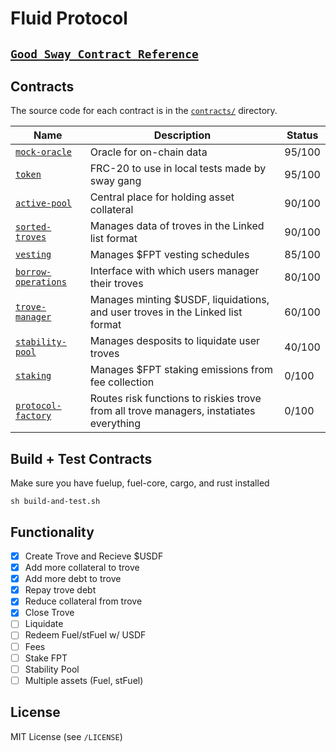 # Fluid Protocol

## [`Good Sway Contract Reference`](https://github.com/FuelLabs/sway-applications/tree/master/AMM/project)

Contracts
---------

The source code for each contract is in the [`contracts/`](contracts/)
directory.

| Name                                               | Description                            | Status |
| -------------------------------------------------- | -------------------------------------- | ------- |
| [`mock-oracle`](contracts/mock-oracle-contract)       | Oracle for on-chain data | 95/100
| [`token`](contracts/token-contract)       | FRC-20 to use in local tests made by sway gang | 95/100
| [`active-pool`](contracts/active-pool-contract)       | Central place for holding asset collateral | 90/100 
| [`sorted-troves`](contracts/sorted-troves-contract)       | Manages data of troves in the Linked list format | 90/100
| [`vesting`](contracts/vesting-contract)       | Manages $FPT vesting schedules | 85/100
| [`borrow-operations`](contracts/borrow-operations-contract)       | Interface with which users manager their troves | 80/100 |
| [`trove-manager`](contracts/trove-manager-contract)       | Manages minting $USDF, liquidations, and user troves in the Linked list format |60/100
| [`stability-pool`](contracts/stability-pool-contract)       | Manages desposits to liquidate user troves | 40/100
| [`staking`](contracts/staking-contract)       | Manages $FPT staking emissions from fee collection | 0/100 |
| [`protocol-factory`](contracts/protocol-contract)       | Routes risk functions to riskies trove from all trove managers, instatiates everything | 0/100

Build + Test Contracts
-------------------------------

Make sure you have fuelup, fuel-core, cargo, and rust installed 

```
sh build-and-test.sh
```

Functionality
-------------------------------
- [x] Create Trove and Recieve $USDF
- [x] Add more collateral to trove
- [x] Add more debt to trove
- [x] Repay trove debt 
- [x] Reduce collateral from trove
- [x] Close Trove
- [ ] Liquidate
- [ ] Redeem Fuel/stFuel w/ USDF
- [ ] Fees
- [ ] Stake FPT
- [ ] Stability Pool
- [ ] Multiple assets (Fuel, stFuel)

License
-------

MIT License (see `/LICENSE`)
